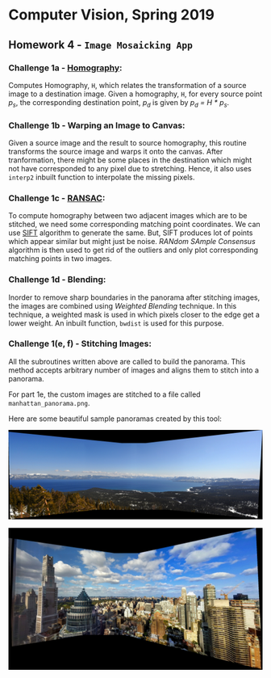 # Computer Vision, Spring 2019
## Homework 4 - `Image Mosaicking App`
### Challenge 1a - [Homography](https://en.wikipedia.org/wiki/Homography_(computer_vision)):
Computes Homography, `H`, which relates the transformation of a source image to a destination image. Given a homography, `H`, for every source point _p<sub>s</sub>_, the corresponding destination point, _p<sub>d</sub>_ is given by _p<sub>d</sub> = H * p<sub>s</sub>_.

### Challenge 1b - Warping an Image to Canvas:
Given a source image and the result to source homography, this routine transforms the source image and warps it onto the canvas. After tranformation, there might be some places in the destination which might not have corresponded to any pixel due to stretching. Hence, it also uses `interp2` inbuilt function to interpolate the missing pixels.

### Challenge 1c - [RANSAC](https://en.wikipedia.org/wiki/Random_sample_consensus):
To compute homography between two adjacent images which are to be stitched, we need some corresponding matching point coordinates. We can use [SIFT](https://en.wikipedia.org/wiki/Scale-invariant_feature_transform) algorithm to generate the same. But, SIFT produces lot of points which appear similar but might just be noise. _RANdom SAmple Consensus_ algorithm is then used to get rid of the outliers and only plot corresponding matching points in two images.

### Challenge 1d - Blending:
Inorder to remove sharp boundaries in the panorama after stitching images, the images are combined using _Weighted Blending_ technique. In this technique, a weighted mask is used in which pixels closer to the edge get a lower weight. An inbuilt function, `bwdist` is used for this purpose. 

### Challenge 1(e, f) - Stitching Images:
All the subroutines written above are called to build the panorama. This method accepts arbitrary number of images and aligns them to stitch into a panorama.

For part 1e, the custom images are stitched to a file called `manhattan_panorama.png`.

Here are some beautiful sample panoramas created by this tool:

![Mountains](mountain_panorama.png?raw=true "Mountains")

![Manhattan Skyline](manhattan_panorama.png?raw=true "Manhattan Skyline")
